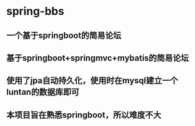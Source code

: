 # spring-bbs
## 一个基于springboot的简易论坛
## 基于springboot+springmvc+mybatis的简易论坛
## 使用了jpa自动持久化，使用时在mysql建立一个luntan的数据库即可
## 本项目旨在熟悉springboot，所以难度不大

